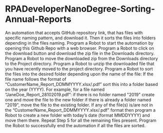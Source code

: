 # RPADeveloperNanoDegree-Sorting-Annual-Reports
An automation that accepts GitHub repository link, that has files with specific naming pattern, and download it. Then it sorts the files into folders depending in the files naming.
Program a Robot to start the automation by opening this Github Repo with a web browser.
Program a Robot to click on the download button and download the zip file in the Downloads directory.
Program a Robot to move the downloaded zip from the Downloads directory to the Project directory.
Program a Robot to unzip the downloaded file that you have recently moved to the project directory.
Program a Robot to sort the files into the desired folder depending upon the name of the file:
If the file name follows the format of “CustomerName_Report_DDMMYYYY.xlsx/.pdf” sort this into a folder based on the year (YYYY). For example, for a file named “JaneDoe_Report_28102019.pdf”:
if there is no folder named "2019" create one and move the file to the new folder
if there is already a folder named "2019", move the file to the existing folder.
If any of the file(s) is/are not in the “CustomerName_Report_DDMMYYYY.xlsx/.pdf” format then program a Robot to create a new folder with today’s date (format MMDDYYYY) and move them there.
Repeat Step 5 for all the remaining files present.
Program the Robot to successfully end the automation if all the files are sorted.
